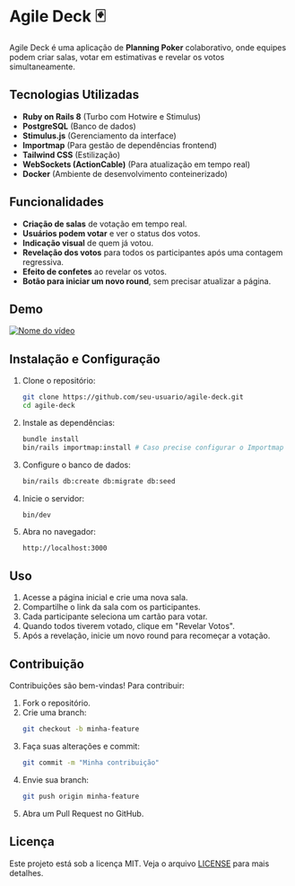 # Agile Deck 🃏

Agile Deck é uma aplicação de **Planning Poker** colaborativo, onde equipes podem criar salas, votar em estimativas e revelar os votos simultaneamente.

## Tecnologias Utilizadas

- **Ruby on Rails 8** (Turbo com Hotwire e Stimulus)
- **PostgreSQL** (Banco de dados)
- **Stimulus.js** (Gerenciamento da interface)
- **Importmap** (Para gestão de dependências frontend)
- **Tailwind CSS** (Estilização)
- **WebSockets (ActionCable)** (Para atualização em tempo real)
- **Docker** (Ambiente de desenvolvimento conteinerizado)

## Funcionalidades

- **Criação de salas** de votação em tempo real.
- **Usuários podem votar** e ver o status dos votos.
- **Indicação visual** de quem já votou.
- **Revelação dos votos** para todos os participantes após uma contagem regressiva.
- **Efeito de confetes** ao revelar os votos.
- **Botão para iniciar um novo round**, sem precisar atualizar a página.

## Demo
[![Nome do vídeo](https://img.youtube.com/vi/m6lqXhdHLDA/maxresdefault.jpg)](https://www.youtube.com/watch?v=m6lqXhdHLDA)

## Instalação e Configuração

1. Clone o repositório:
   ```bash
   git clone https://github.com/seu-usuario/agile-deck.git
   cd agile-deck
   ```

2. Instale as dependências:
   ```bash
   bundle install
   bin/rails importmap:install # Caso precise configurar o Importmap
   ```

3. Configure o banco de dados:
   ```bash
   bin/rails db:create db:migrate db:seed
   ```

4. Inicie o servidor:
   ```bash
   bin/dev
   ```

5. Abra no navegador:
   ```
   http://localhost:3000
   ```

## Uso

1. Acesse a página inicial e crie uma nova sala.
2. Compartilhe o link da sala com os participantes.
3. Cada participante seleciona um cartão para votar.
4. Quando todos tiverem votado, clique em "Revelar Votos".
5. Após a revelação, inicie um novo round para recomeçar a votação.


## Contribuição

Contribuições são bem-vindas! Para contribuir:

1. Fork o repositório.
2. Crie uma branch:
   ```bash
   git checkout -b minha-feature
   ```
3. Faça suas alterações e commit:
   ```bash
   git commit -m "Minha contribuição"
   ```
4. Envie sua branch:
   ```bash
   git push origin minha-feature
   ```
5. Abra um Pull Request no GitHub.

## Licença

Este projeto está sob a licença MIT. Veja o arquivo [LICENSE](LICENSE) para mais detalhes.

